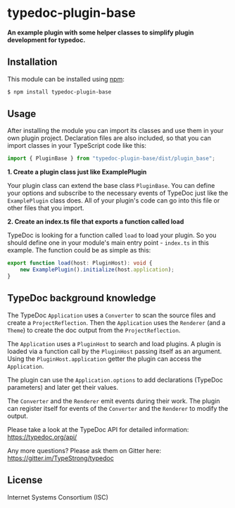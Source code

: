 # typedoc-plugin-base

**An example plugin with some helper classes to simplify plugin development for typedoc.**

## Installation

This module can be installed using [npm](https://www.npmjs.com/):

```sh
$ npm install typedoc-plugin-base
```

## Usage

After installing the module you can import its classes and use them in your own plugin project.
Declaration files are also included, so that you can import classes in your TypeScript code like this:

```typescript
import { PluginBase } from "typedoc-plugin-base/dist/plugin_base";
```

**1. Create a plugin class just like ExamplePlugin**

Your plugin class can extend the base class `PluginBase`.
You can define your options and subscribe to the necessary events of TypeDoc just like the `ExamplePlugin` class does.
All of your plugin's code can go into this file or other files that you import.

**2. Create an index.ts file that exports a function called load**

TypeDoc is looking for a function called `load` to load your plugin. So you should define one in your module's
main entry point - `index.ts` in this example. The function could be as simple as this:

```typescript
export function load(host: PluginHost): void {
    new ExamplePlugin().initialize(host.application);
}
```

## TypeDoc background knowledge

The TypeDoc `Application` uses a `Converter` to scan the source files and create a `ProjectReflection`.
Then the `Application` uses the `Renderer` (and a `Theme`) to create the doc output from the `ProjectReflection`.

The `Application` uses a `PluginHost` to search and load plugins.
A plugin is loaded via a function call by the `PluginHost` passing itself as an argument.
Using the `PluginHost.application` getter the plugin can access the `Application`.

The plugin can use the `Application.options` to add declarations (TypeDoc parameters) and later get their values.

The `Converter` and the `Renderer` emit events during their work.
The plugin can register itself for events of the `Converter` and the `Renderer` to modify the output.

Please take a look at the TypeDoc API for detailed information: https://typedoc.org/api/

Any more questions? Please ask them on Gitter here: https://gitter.im/TypeStrong/typedoc

## License

Internet Systems Consortium (ISC)
